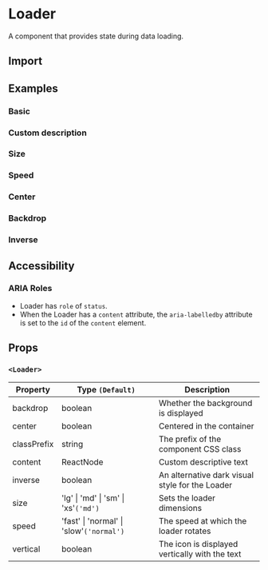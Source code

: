 # Loader

A component that provides state during data loading.

## Import

<!--{include:<import-guide>}-->

## Examples

### Basic

<!--{include:`basic.md`}-->

### Custom description

<!--{include:`content.md`}-->

### Size

<!--{include:`size.md`}-->

### Speed

<!--{include:`speed.md`}-->

### Center

<!--{include:`center.md`}-->

### Backdrop

<!--{include:`backdrop.md`}-->

### Inverse

<!--{include:`inverse.md`}-->

## Accessibility

### ARIA Roles

- Loader has `role` of `status`.
- When the Loader has a `content` attribute, the `aria-labelledby` attribute is set to the `id` of the `content` element.

## Props

### `<Loader>`

| Property    | Type `(Default)`                         | Description                                     |
| ----------- | ---------------------------------------- | ----------------------------------------------- |
| backdrop    | boolean                                  | Whether the background is displayed             |
| center      | boolean                                  | Centered in the container                       |
| classPrefix | string                                   | The prefix of the component CSS class           |
| content     | ReactNode                                | Custom descriptive text                         |
| inverse     | boolean                                  | An alternative dark visual style for the Loader |
| size        | 'lg' \| 'md' \| 'sm' \| 'xs'`('md')`     | Sets the loader dimensions                      |
| speed       | 'fast' \| 'normal' \| 'slow'`('normal')` | The speed at which the loader rotates           |
| vertical    | boolean                                  | The icon is displayed vertically with the text  |
